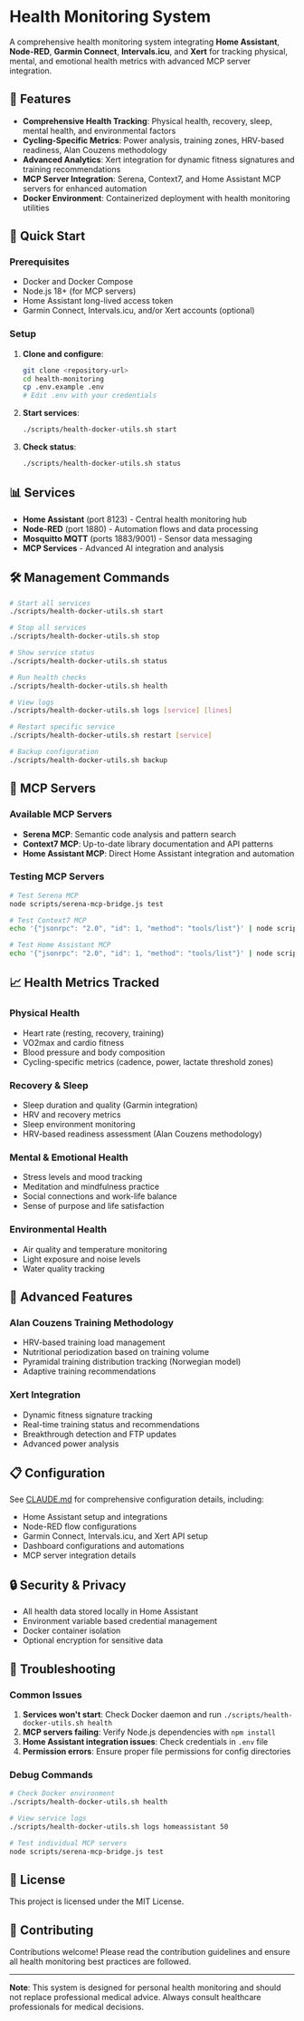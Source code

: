 # Health Monitoring System

A comprehensive health monitoring system integrating **Home Assistant**, **Node-RED**, **Garmin Connect**, **Intervals.icu**, and **Xert** for tracking physical, mental, and emotional health metrics with advanced MCP server integration.

## 🏥 Features

- **Comprehensive Health Tracking**: Physical health, recovery, sleep, mental health, and environmental factors
- **Cycling-Specific Metrics**: Power analysis, training zones, HRV-based readiness, Alan Couzens methodology
- **Advanced Analytics**: Xert integration for dynamic fitness signatures and training recommendations
- **MCP Server Integration**: Serena, Context7, and Home Assistant MCP servers for enhanced automation
- **Docker Environment**: Containerized deployment with health monitoring utilities

## 🚀 Quick Start

### Prerequisites
- Docker and Docker Compose
- Node.js 18+ (for MCP servers)
- Home Assistant long-lived access token
- Garmin Connect, Intervals.icu, and/or Xert accounts (optional)

### Setup

1. **Clone and configure**:
   ```bash
   git clone <repository-url>
   cd health-monitoring
   cp .env.example .env
   # Edit .env with your credentials
   ```

2. **Start services**:
   ```bash
   ./scripts/health-docker-utils.sh start
   ```

3. **Check status**:
   ```bash
   ./scripts/health-docker-utils.sh status
   ```

## 📊 Services

- **Home Assistant** (port 8123) - Central health monitoring hub
- **Node-RED** (port 1880) - Automation flows and data processing
- **Mosquitto MQTT** (ports 1883/9001) - Sensor data messaging
- **MCP Services** - Advanced AI integration and analysis

## 🛠 Management Commands

```bash
# Start all services
./scripts/health-docker-utils.sh start

# Stop all services  
./scripts/health-docker-utils.sh stop

# Show service status
./scripts/health-docker-utils.sh status

# Run health checks
./scripts/health-docker-utils.sh health

# View logs
./scripts/health-docker-utils.sh logs [service] [lines]

# Restart specific service
./scripts/health-docker-utils.sh restart [service]

# Backup configuration
./scripts/health-docker-utils.sh backup
```

## 🔧 MCP Servers

### Available MCP Servers
- **Serena MCP**: Semantic code analysis and pattern search
- **Context7 MCP**: Up-to-date library documentation and API patterns
- **Home Assistant MCP**: Direct Home Assistant integration and automation

### Testing MCP Servers
```bash
# Test Serena MCP
node scripts/serena-mcp-bridge.js test

# Test Context7 MCP
echo '{"jsonrpc": "2.0", "id": 1, "method": "tools/list"}' | node scripts/context7-mcp-server.js

# Test Home Assistant MCP
echo '{"jsonrpc": "2.0", "id": 1, "method": "tools/list"}' | node scripts/home-assistant-mcp-server.js
```

## 📈 Health Metrics Tracked

### Physical Health
- Heart rate (resting, recovery, training)
- VO2max and cardio fitness
- Blood pressure and body composition
- Cycling-specific metrics (cadence, power, lactate threshold zones)

### Recovery & Sleep
- Sleep duration and quality (Garmin integration)
- HRV and recovery metrics
- Sleep environment monitoring
- HRV-based readiness assessment (Alan Couzens methodology)

### Mental & Emotional Health
- Stress levels and mood tracking
- Meditation and mindfulness practice
- Social connections and work-life balance
- Sense of purpose and life satisfaction

### Environmental Health
- Air quality and temperature monitoring
- Light exposure and noise levels
- Water quality tracking

## 🎯 Advanced Features

### Alan Couzens Training Methodology
- HRV-based training load management
- Nutritional periodization based on training volume
- Pyramidal training distribution tracking (Norwegian model)
- Adaptive training recommendations

### Xert Integration
- Dynamic fitness signature tracking
- Real-time training status and recommendations
- Breakthrough detection and FTP updates
- Advanced power analysis

## 📋 Configuration

See [CLAUDE.md](./CLAUDE.md) for comprehensive configuration details, including:
- Home Assistant setup and integrations
- Node-RED flow configurations
- Garmin Connect, Intervals.icu, and Xert API setup
- Dashboard configurations and automations
- MCP server integration details

## 🔒 Security & Privacy

- All health data stored locally in Home Assistant
- Environment variable based credential management
- Docker container isolation
- Optional encryption for sensitive data

## 🐛 Troubleshooting

### Common Issues
1. **Services won't start**: Check Docker daemon and run `./scripts/health-docker-utils.sh health`
2. **MCP servers failing**: Verify Node.js dependencies with `npm install`
3. **Home Assistant integration issues**: Check credentials in `.env` file
4. **Permission errors**: Ensure proper file permissions for config directories

### Debug Commands
```bash
# Check Docker environment
./scripts/health-docker-utils.sh health

# View service logs
./scripts/health-docker-utils.sh logs homeassistant 50

# Test individual MCP servers
node scripts/serena-mcp-bridge.js test
```

## 📄 License

This project is licensed under the MIT License.

## 🤝 Contributing

Contributions welcome! Please read the contribution guidelines and ensure all health monitoring best practices are followed.

---

**Note**: This system is designed for personal health monitoring and should not replace professional medical advice. Always consult healthcare professionals for medical decisions.